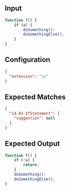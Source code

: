 
## Input
```javascript input
function f() {
    if (a) {
        doSomething();
        doSomethingElse();
    }
}
```

## Configuration
```json configuration
{
  "extension": "js"
}
```

## Expected Matches
```json expected matches
{
  "14-83-IfStatement": {
    "suggestion": null
  }
}
```

## Expected Output
```javascript expected output
function f() {
    if (!a) {
        return;
    }
    doSomething();
    doSomethingElse();
}
```
